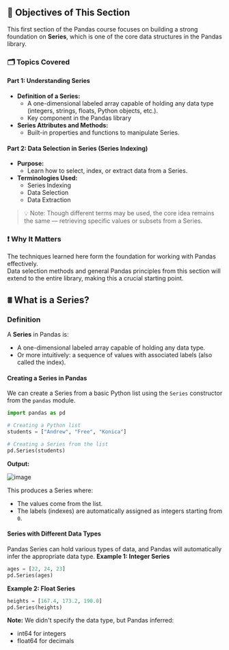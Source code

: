 ## 🎯 Objectives of This Section
This first section of the Pandas course focuses on building a strong foundation on **Series**, which is one of the core data structures in the Pandas library.

### 🗂️ Topics Covered
#### Part 1: Understanding Series 
- **Definition of a Series:**
  - A one-dimensional labeled array capable of holding any data type (integers, strings, floats, Python objects, etc.).
  - Key component in the Pandas library
- **Series Attributes and Methods:**
  - Built-in properties and functions to manipulate Series.
#### Part 2: Data Selection in Series (Series Indexing)
- **Purpose:**
  - Learn how to select, index, or extract data from a Series.
- **Terminologies Used:**
  - Series Indexing
  - Data Selection
  - Data Extraction
> 💡 Note: Though different terms may be used, the core idea remains the same — retrieving specific values or subsets from a Series.

### ❗ Why It Matters
The techniques learned here form the foundation for working with Pandas effectively.   
Data selection methods and general Pandas principles from this section will extend to the entire library, making this a crucial starting point.

## ⩩ What is a Series? 
### Definition
A **Series** in Pandas is:
- A one-dimensional labeled array capable of holding any data type.
- Or more intuitively: a sequence of values with associated labels (also called the index).

#### Creating a Series in Pandas
We can create a Series from a basic Python list using the `Series` constructor from the `pandas` module.
```python
import pandas as pd

# Creating a Python list
students = ["Andrew", "Free", "Konica"]

# Creating a Series from the list
pd.Series(students)
```
**Output:**  

![image](https://github.com/user-attachments/assets/18b021fd-ca05-4e5a-a703-875ee0a02d1d)   

This produces a Series where:
- The values come from the list.
- The labels (indexes) are automatically assigned as integers starting from `0`.

#### Series with Different Data Types
Pandas Series can hold various types of data, and Pandas will automatically infer the appropriate data type.
**Example 1: Integer Series**
```python
ages = [22, 24, 23]
pd.Series(ages)
```
**Example 2: Float Series**
```python
heights = [167.4, 173.2, 190.0]
pd.Series(heights)
```
**Note:** We didn't specify the data type, but Pandas inferred:
- int64 for integers
- float64 for decimals


